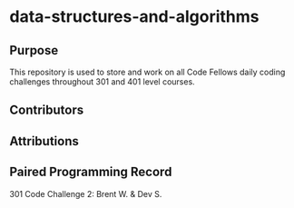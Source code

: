 # data-structures-and-algorithms

## Purpose
This repository is used to store and work on all Code Fellows daily coding challenges throughout 301 and 401 level courses.

## Contributors

## Attributions

## Paired Programming Record
301 Code Challenge 2: Brent W. & Dev S.
